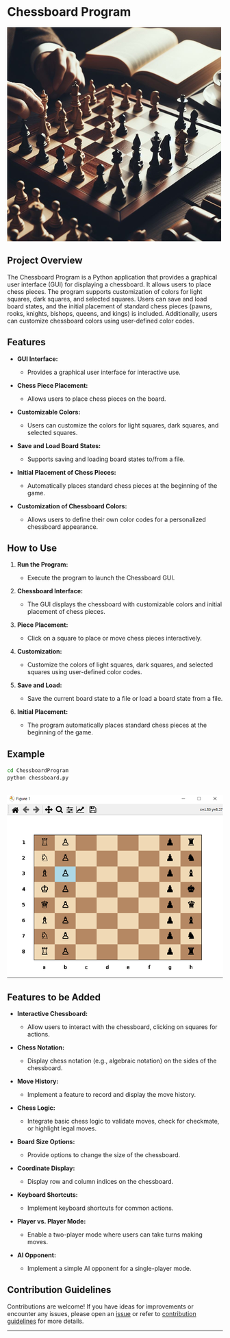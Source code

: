# Chessboard Program

![Chessboard](../assets/images/readme_images/chessboard.png)

## Project Overview

The Chessboard Program is a Python application that provides a graphical user interface (GUI) for displaying a chessboard. It allows users to place chess pieces. The program supports customization of colors for light squares, dark squares, and selected squares. Users can save and load board states, and the initial placement of standard chess pieces (pawns, rooks, knights, bishops, queens, and kings) is included. Additionally, users can customize chessboard colors using user-defined color codes.

## Features

- **GUI Interface:**

  - Provides a graphical user interface for interactive use.

- **Chess Piece Placement:**

  - Allows users to place chess pieces on the board.

- **Customizable Colors:**

  - Users can customize the colors for light squares, dark squares, and selected squares.

- **Save and Load Board States:**

  - Supports saving and loading board states to/from a file.

- **Initial Placement of Chess Pieces:**

  - Automatically places standard chess pieces at the beginning of the game.

- **Customization of Chessboard Colors:**
  - Allows users to define their own color codes for a personalized chessboard appearance.

## How to Use

1. **Run the Program:**

   - Execute the program to launch the Chessboard GUI.

2. **Chessboard Interface:**

   - The GUI displays the chessboard with customizable colors and initial placement of chess pieces.

3. **Piece Placement:**

   - Click on a square to place or move chess pieces interactively.

4. **Customization:**

   - Customize the colors of light squares, dark squares, and selected squares using user-defined color codes.

5. **Save and Load:**

   - Save the current board state to a file or load a board state from a file.

6. **Initial Placement:**

   - The program automatically places standard chess pieces at the beginning of the game.

## Example

```bash
cd ChessboardProgram
python chessboard.py
```

\
![chessboard output](../assets/images/output_images/chessboard_output.png)

## Features to be Added

- **Interactive Chessboard:**

  - Allow users to interact with the chessboard, clicking on squares for actions.

- **Chess Notation:**

  - Display chess notation (e.g., algebraic notation) on the sides of the chessboard.

- **Move History:**

  - Implement a feature to record and display the move history.

- **Chess Logic:**

  - Integrate basic chess logic to validate moves, check for checkmate, or highlight legal moves.

- **Board Size Options:**

  - Provide options to change the size of the chessboard.

- **Coordinate Display:**

  - Display row and column indices on the chessboard.

- **Keyboard Shortcuts:**

  - Implement keyboard shortcuts for common actions.

- **Player vs. Player Mode:**

  - Enable a two-player mode where users can take turns making moves.

- **AI Opponent:**

  - Implement a simple AI opponent for a single-player mode.

## Contribution Guidelines

Contributions are welcome! If you have ideas for improvements or encounter any issues, please open an [issue](https://github.com/vrm-piyush/Acronym/issues) or refer to [contribution guidelines](../CONTRIBUTING.md) for more details.

---

